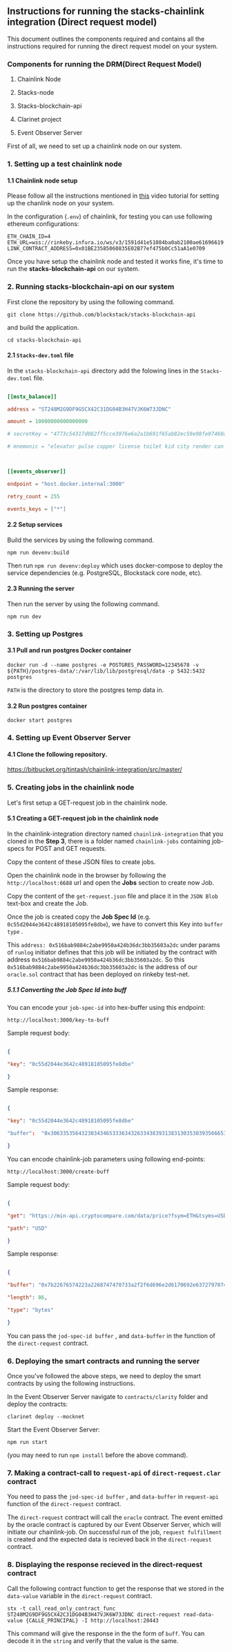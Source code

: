 
  
  

## Instructions for running the stacks-chainlink integration (Direct request model)

  

This document outlines the components required and contains all the instructions required for running the direct request model on your system.

  

### Components for running the DRM(Direct Request Model)

  

1. Chainlink Node

2. Stacks-node

3. Stacks-blockchain-api

4. Clarinet project

5. Event Observer Server
  

First of all, we need to set up a chainlink node on our system.

 
### 1. Setting up a test chainlink node

  

#### 1.1 Chainlink node setup

  

Please follow all the instructions mentioned in [this](https://www.youtube.com/watch?v=jJOjyDpg1aA&t=1012s&ab_channel=LearnwithCoffee) video tutorial for setting up the chanlink node on your system.

  

In the configuration (`.env`) of chainlink, for testing you can use following ethereum configurations:
  
`ETH_CHAIN_ID=4`
`ETH_URL=wss://rinkeby.infura.io/ws/v3/1591d41e51084ba0ab2100ae61696619
`
`LINK_CONTRACT_ADDRESS=0x01BE23585060835E02B77ef475b0Cc51aA1e0709`

  

Once you have setup the chainlink node and tested it works fine, it's time to run the **stacks-blockchain-api** on our system.

  
  
  

### 2. Running stacks-blockchain-api on our system

  

First clone the repository by using the following command.

  

`git clone https://github.com/blockstack/stacks-blockchain-api`

  

and build the application.

  

`cd stacks-blockchain-api`

  

#### 2.1 `Stacks-dev.toml` file

  

In the `stacks-blockchain-api` directory add the folowing lines in the `Stacks-dev.toml` file.

  

```toml

[[mstx_balance]]

address = "ST248M2G9DF9G5CX42C31DG04B3H47VJK6W73JDNC"

amount = 10000000000000000

# secretKey = "4773c54317d082ff5cce3976e6a2a1b691f65ab82ec59e98fe97460a922019ee01"

# mnemonic = "elevator pulse copper license toilet kid city render can useful below toward collect employ credit nice carpet hello family wool bicycle unique fire spider"

  

[[events_observer]]

endpoint = "host.docker.internal:3000"

retry_count = 255

events_keys = ["*"]

```

  

#### 2.2 Setup services

  

Build the services by using the following command.

  

`npm run devenv:build `

  

Then run `npm run devenv:deploy` which uses docker-compose to deploy the service dependencies (e.g. PostgreSQL, Blockstack core node, etc).

  

#### 2.3 Running the server

  

Then run the server by using the following command.

  

`npm run dev`


### 3. Setting up Postgres

#### 3.1  Pull and run postgres Docker container

`docker run -d --name postgres -e POSTGRES_PASSWORD=12345678 -v ${PATH}/postgres-data/:/var/lib/lib/postgresql/data -p 5432:5432 postgres`

`PATH` is the directory to store the postgres temp data in.

#### 3.2 Run postgres container 
`docker start postgres`
  

### 4. Setting up Event Observer Server


#### 4.1 Clone the following repository.

https://bitbucket.org/tintash/chainlink-integration/src/master/
  

### 5. Creating jobs in the chainlink node



Let's first setup a GET-request job in the chainlink node.

  

#### 5.1 Creating a GET-request job in the chainlink node

  

In the chainlink-integration directory named `chainlink-integration` that you cloned in the **Step 3**, there is a folder named `chainlink-jobs` containing job-specs for POST and GET requests.

  

Copy the content of these JSON files to create jobs.

  

Open the chainlink node in the browser by following the `http://localhost:6688` url and open the **Jobs** section to create now Job.

  

Copy the content of the `get-request.json` file and place it in the `JSON Blob` text-box and create the Job.

Once the job is created copy the **Job Spec Id** (e.g. `0c55d2044e3642c48918105095fe8dbe`), we have to convert this Key into `buffer type` .

This `address: 0x516bab9884c2abe9950a424b36dc3bb35603a2dc`  under params of `runlog` initiator defines that this job will be initiated by the contract with address `0x516bab9884c2abe9950a424b36dc3bb35603a2dc`. So this `0x516bab9884c2abe9950a424b36dc3bb35603a2dc` is the address of our `oracle.sol` contract that has been deployed on rinkeby test-net.

##### 5.1.1 Converting the Job Spec Id into buff

You can encode your `job-spec-id` into hex-buffer using this endpoint:


`http://localhost:3000/key-to-buff`

  

Sample request body:

  

```json

{

"key": "0c55d2044e3642c48918105095fe8dbe"

}

```

  

Sample response:

  

```json

{

"key": "0c55d2044e3642c48918105095fe8dbe"

"buffer":  "0x3063353564323034346533363432633438393138313035303935666538646265"

}

```

  
  
  
  
  

You can encode chainlink-job parameters using following end-points:

  

`http://localhost:3000/create-buff`

  

Sample request body:

  

```json

{

"get": "https://min-api.cryptocompare.com/data/price?fsym=ETH&tsyms=USD",

"path": "USD"

}

```

  

Sample response:

  

```json

{

"buffer": "0x7b22676574223a2268747470733a2f2f6d696e2d6170692e63727970746f636f6d706172652e636f6d2f646174612f70726963653f6673796d3d455448267473796d733d555344222c2270617468223a22555344227d",

"length": 86,

"type": "bytes"

}

```

  
  
  

You can pass the `jod-spec-id buffer` , and `data-buffer` in the function of the `direct-request` contract.

  
  
  

### 6. Deploying the smart contracts and running the server

  

Once you've followed the above steps, we need to deploy the smart contracts by using the following instructions.

  

In the Event Observer Server navigate to `contracts/clarity` folder and deploy the contracts:

  

`clarinet deploy --mocknet `

  

Start the Event Observer Server:

  

`npm run start`

  

(you may need to run `npm install` before the above command).

  
  
  

### 7. Making a contract-call to `request-api` of `direct-request.clar` contract

  

You need to pass the `jod-spec-id buffer` , and `data-buffer` in `request-api` function of the `direct-request` contract.

  

The `direct-request` contract will call the `oracle` contract. The event emitted by the oracle contract is captured by our Event Observer Server, which will initiate our chainlink-job. On successful run of the job, `request fulfillment` is created and the expected data is recieved back in the `direct-request` contract.

  

### 8. Displaying the response recieved in the direct-request contract

  

Call the following contract function to get the response that we stored in the `data-value` variable in the `direct-request` contract.

  

`stx -t call_read_only_contract_func ST248M2G9DF9G5CX42C31DG04B3H47VJK6W73JDNC direct-request read-data-value {CALLE_PRINCIPAL} -I http://localhost:20443`

  

This command will give the response in the the form of `buff`. You can decode it in the `string` and verify that the value is the same.